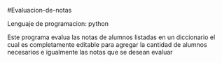 ﻿#Evaluacion-de-notas

Lenguaje de programacion: python

Este programa evalua las notas de alumnos listadas en un diccionario el cual es completamente editable para agregar la cantidad de alumnos necesarios e igualmente las notas que se desean evaluar

